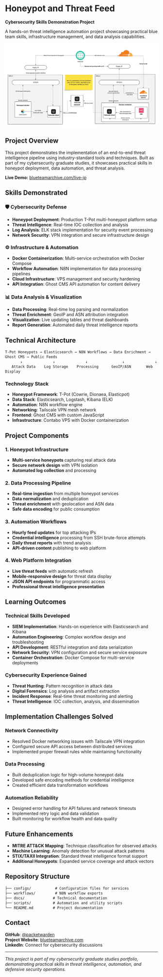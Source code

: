 # Honeypot and Threat Feed

**Cybersecurity Skills Demonstration Project**

A hands-on threat intelligence automation project showcasing practical blue team skills, infrastructure management, and data analysis capabilities.

![Project Architecture](Honeypot%20and%20Threat%20Feed.jpeg)

## Project Overview

This project demonstrates the implementation of an end-to-end threat intelligence pipeline using industry-standard tools and techniques. Built as part of my cybersecurity graduate studies, it showcases practical skills in honeypot deployment, data automation, and threat analysis.

**Live Demo:** [blueteamarchive.com/live-ip](https://blueteamarchive.com/live-ip)

## Skills Demonstrated

### 🛡️ Cybersecurity Defense
- **Honeypot Deployment**: Production T-Pot multi-honeypot platform setup
- **Threat Intelligence**: Real-time IOC collection and analysis
- **Log Analysis**: ELK stack implementation for security event processing
- **Network Security**: VPN integration and secure infrastructure design

### ⚙️ Infrastructure & Automation  
- **Docker Containerization**: Multi-service orchestration with Docker Compose
- **Workflow Automation**: N8N implementation for data processing pipelines
- **Cloud Infrastructure**: VPS management and security hardening
- **API Integration**: Ghost CMS API automation for content delivery

### 📊 Data Analysis & Visualization
- **Data Processing**: Real-time log parsing and normalization
- **Threat Enrichment**: GeoIP and ASN attribution integration  
- **Visualization**: Live updating tables and threat dashboards
- **Report Generation**: Automated daily threat intelligence reports

## Technical Architecture

```
T-Pot Honeypots → Elasticsearch → N8N Workflows → Data Enrichment → Ghost CMS → Public Feeds
       ↓              ↓              ↓                ↓              ↓
   Attack Data    Log Storage    Processing      GeoIP/ASN       Web Display
```

### Technology Stack
- **Honeypot Framework**: T-Pot (Cowrie, Dionaea, Elasticpot)
- **Data Stack**: Elasticsearch, Logstash, Kibana (ELK)
- **Automation**: N8N workflow engine
- **Networking**: Tailscale VPN mesh network
- **Frontend**: Ghost CMS with custom JavaScript
- **Infrastructure**: Contabo VPS with Docker containerization

## Project Components

### 1. Honeypot Infrastructure
- **Multi-service honeypots** capturing real attack data
- **Secure network design** with VPN isolation
- **Automated log collection** and processing

### 2. Data Processing Pipeline
- **Real-time ingestion** from multiple honeypot services
- **Data normalization** and deduplication
- **Threat enrichment** with geolocation and ASN data
- **Safe data encoding** for public consumption

### 3. Automation Workflows
- **Hourly feed updates** for top attacking IPs
- **Credential intelligence** processing from SSH brute-force attempts
- **Daily threat reports** with trend analysis
- **API-driven content** publishing to web platform

### 4. Web Platform Integration
- **Live threat feeds** with automatic refresh
- **Mobile-responsive design** for threat data display
- **JSON API endpoints** for programmatic access
- **Professional threat intelligence presentation**

## Learning Outcomes

### Technical Skills Developed
- **SIEM Implementation**: Hands-on experience with Elasticsearch and Kibana
- **Automation Engineering**: Complex workflow design and troubleshooting
- **API Development**: RESTful integration and data serialization
- **Network Security**: VPN configuration and secure service exposure
- **Container Orchestration**: Docker Compose for multi-service deployments

### Cybersecurity Experience Gained
- **Threat Hunting**: Pattern recognition in attack data
- **Digital Forensics**: Log analysis and artifact extraction
- **Incident Response**: Real-time threat monitoring and alerting
- **Threat Intelligence**: IOC collection, analysis, and dissemination

## Implementation Challenges Solved

### Network Connectivity
- Resolved Docker networking issues with Tailscale VPN integration
- Configured secure API access between distributed services
- Implemented proper firewall rules while maintaining functionality

### Data Processing
- Built deduplication logic for high-volume honeypot data
- Developed safe encoding methods for credential intelligence
- Created efficient data transformation workflows

### Automation Reliability
- Designed error handling for API failures and network timeouts
- Implemented retry logic and data validation
- Built monitoring for workflow health and data quality

## Future Enhancements

- **MITRE ATT&CK Mapping**: Technique classification for observed attacks
- **Machine Learning**: Anomaly detection for unusual attack patterns
- **STIX/TAXII Integration**: Standard threat intelligence format support
- **Additional Honeypots**: Expanded service coverage and attack vectors

## Repository Structure

```
├── configs/           # Configuration files for services
├── workflows/         # N8N workflow exports
├── docs/             # Technical documentation
├── scripts/          # Automation and utility scripts
└── README.md         # Project documentation
```

## Contact

**GitHub**: [@packetwarden](https://github.com/packetwarden)  
**Project Website**: [blueteamarchive.com](https://blueteamarchive.com)  
**LinkedIn**: Connect for cybersecurity discussions

---

*This project is part of my cybersecurity graduate studies portfolio, demonstrating practical skills in threat intelligence, automation, and defensive security operations.*